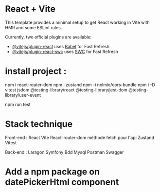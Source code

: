 # React + Vite

This template provides a minimal setup to get React working in Vite with HMR and some ESLint rules.

Currently, two official plugins are available:

- [@vitejs/plugin-react](https://github.com/vitejs/vite-plugin-react/blob/main/packages/plugin-react/README.md) uses [Babel](https://babeljs.io/) for Fast Refresh
- [@vitejs/plugin-react-swc](https://github.com/vitejs/vite-plugin-react-swc) uses [SWC](https://swc.rs/) for Fast Refresh

# install project :

npm i react-router-dom
npm i zustand
npm -i nelmio/cors-bundle
npm i -D vitest jsdom @testing-library/react @testing-library/jest-dom @testing-library/user-event 


npm run test

# Stack technique
Front-end :
React
Vite
React-router-dom
méthode fetch pour l'api
Zustand
Vitest

Back-end :
Laragon
Symfony
Bdd Mysql
Postman
Swagger

# Add a npm package on datePickerHtml component
